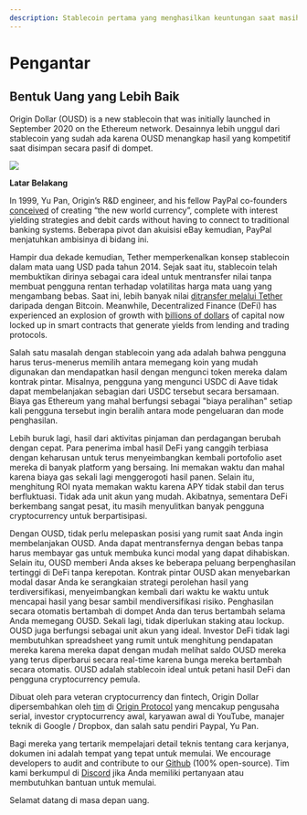 ```yaml
---
description: Stablecoin pertama yang menghasilkan keuntungan saat masih ada di dompet Anda
---
```


# Pengantar

## **Bentuk Uang yang Lebih Baik**

Origin Dollar (OUSD) is a new stablecoin that was initially launched in September 2020 on the Ethereum network. Desainnya lebih unggul dari stablecoin yang sudah ada karena OUSD menangkap hasil yang kompetitif saat disimpan secara pasif di dompet.

![](.gitbook/assets/origin-dollar-summary.jpeg)

**Latar Belakang**

In 1999, Yu Pan, Origin’s R\&D engineer, and his fellow PayPal co-founders [conceived](https://www.cnbc.com/2017/08/14/david-sacks-cryptocurrency-interview.html) of creating “the new world currency”, complete with interest yielding strategies and debit cards without having to connect to traditional banking systems. Beberapa pivot dan akuisisi eBay kemudian, PayPal menjatuhkan ambisinya di bidang ini.

Hampir dua dekade kemudian, Tether memperkenalkan konsep stablecoin dalam mata uang USD pada tahun 2014. Sejak saat itu, stablecoin telah membuktikan dirinya sebagai cara ideal untuk mentransfer nilai tanpa membuat pengguna rentan terhadap volatilitas harga mata uang yang mengambang bebas. Saat ini, lebih banyak nilai [ditransfer melalui Tether](https://www.bloomberg.com/news/articles/2019-10-01/tether-not-bitcoin-likely-the-world-s-most-used-cryptocurrency) daripada dengan Bitcoin. Meanwhile, Decentralized Finance (DeFi) has experienced an explosion of growth with [billions of dollars](https://defipulse.com) of capital now locked up in smart contracts that generate yields from lending and trading protocols.

Salah satu masalah dengan stablecoin yang ada adalah bahwa pengguna harus terus-menerus memilih antara memegang koin yang mudah digunakan dan mendapatkan hasil dengan mengunci token mereka dalam kontrak pintar. Misalnya, pengguna yang mengunci USDC di Aave tidak dapat membelanjakan sebagian dari USDC tersebut secara bersamaan. Biaya gas Ethereum yang mahal berfungsi sebagai "biaya peralihan" setiap kali pengguna tersebut ingin beralih antara mode pengeluaran dan mode penghasilan.

Lebih buruk lagi, hasil dari aktivitas pinjaman dan perdagangan berubah dengan cepat. Para penerima imbal hasil DeFi yang canggih terbiasa dengan keharusan untuk terus menyeimbangkan kembali portofolio aset mereka di banyak platform yang bersaing. Ini memakan waktu dan mahal karena biaya gas sekali lagi menggerogoti hasil panen. Selain itu, menghitung ROI nyata memakan waktu karena APY tidak stabil dan terus berfluktuasi. Tidak ada unit akun yang mudah. Akibatnya, sementara DeFi berkembang sangat pesat, itu masih menyulitkan banyak pengguna cryptocurrency untuk berpartisipasi.

Dengan OUSD, tidak perlu melepaskan posisi yang rumit saat Anda ingin membelanjakan OUSD. Anda dapat mentransfernya dengan bebas tanpa harus membayar gas untuk membuka kunci modal yang dapat dihabiskan. Selain itu, OUSD memberi Anda akses ke beberapa peluang berpenghasilan tertinggi di DeFi tanpa kerepotan. Kontrak pintar OUSD akan menyebarkan modal dasar Anda ke serangkaian strategi perolehan hasil yang terdiversifikasi, menyeimbangkan kembali dari waktu ke waktu untuk mencapai hasil yang besar sambil mendiversifikasi risiko. Penghasilan secara otomatis bertambah di dompet Anda dan terus bertambah selama Anda memegang OUSD. Sekali lagi, tidak diperlukan staking atau lockup. OUSD juga berfungsi sebagai unit akun yang ideal. Investor DeFi tidak lagi membutuhkan spreadsheet yang rumit untuk menghitung pendapatan mereka karena mereka dapat dengan mudah melihat saldo OUSD mereka yang terus diperbarui secara real-time karena bunga mereka bertambah secara otomatis. OUSD adalah stablecoin ideal untuk petani hasil DeFi dan pengguna cryptocurrency pemula.

Dibuat oleh para veteran cryptocurrency dan fintech, Origin Dollar dipersembahkan oleh [tim](https://www.originprotocol.com/team) di [Origin Protocol](https://www.originprotocol.com) yang mencakup pengusaha serial, investor cryptocurrency awal, karyawan awal di YouTube, manajer teknik di Google / Dropbox, dan salah satu pendiri Paypal, Yu Pan.

Bagi mereka yang tertarik mempelajari detail teknis tentang cara kerjanya, dokumen ini adalah tempat yang tepat untuk memulai. We encourage developers to audit and contribute to our [Github](http://www.github.com/OriginProtocol) (100% open-source). Tim kami berkumpul di [Discord](https://www.originprotocol.com/discord) jika Anda memiliki pertanyaan atau membutuhkan bantuan untuk memulai.

Selamat datang di masa depan uang.
